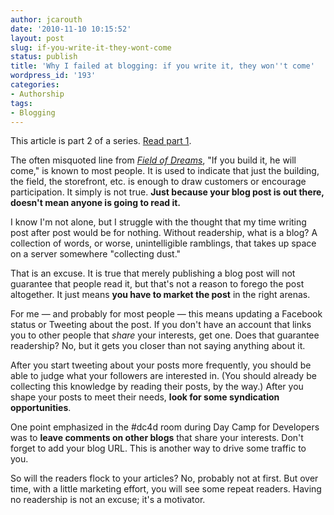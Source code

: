 ```yaml
---
author: jcarouth
date: '2010-11-10 10:15:52'
layout: post
slug: if-you-write-it-they-wont-come
status: publish
title: 'Why I failed at blogging: if you write it, they won''t come'
wordpress_id: '193'
categories:
- Authorship
tags:
- Blogging
---
```


This article is part 2 of a series. [Read part
1](http://carouth.com/2010/11/09/why-i-failed-at-blogging/).

The often misquoted line from _[Field of
Dreams](http://www.imdb.com/title/tt0097351/)_, "If you build it, he will
come," is known to most people. It is used to indicate that just the building,
the field, the storefront, etc. is enough to draw customers or encourage
participation. It simply is not true. **Just because your blog post is out
there, doesn't mean anyone is going to read it.**

I know I'm not alone, but I struggle with the thought that my time writing
post after post would be for nothing. Without readership, what is a blog? A
collection of words, or worse, unintelligible ramblings, that takes up space
on a server somewhere "collecting dust."

That is an excuse. It is true that merely publishing a blog post will not
guarantee that people read it, but that's not a reason to forego the post
altogether. It just means **you have to market the post** in the right arenas.

For me — and probably for most people — this means updating a Facebook status
or Tweeting about the post. If you don't have an account that links you to
other people that _share_ your interests, get one. Does that guarantee
readership? No, but it gets you closer than not saying anything about it.

After you start tweeting about your posts more frequently, you should be able
to judge what your followers are interested in. (You should already be
collecting this knowledge by reading their posts, by the way.) After you shape
your posts to meet their needs, **look for some syndication opportunities**.

One point emphasized in the #dc4d room during Day Camp for Developers was to
**leave comments on other blogs** that share your interests. Don't forget to
add your blog URL. This is another way to drive some traffic to you.

So will the readers flock to your articles? No, probably not at first. But
over time, with a little marketing effort, you will see some repeat readers.
Having no readership is not an excuse; it's a motivator.

